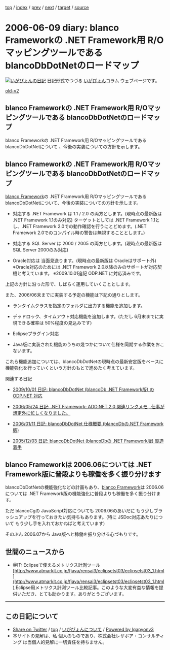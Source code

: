 [top](../index.html) 
 / [index](index.html) 
 / [prev](ig060608.html) 
 / [next](ig060610.html) 
 / [target](https://www.igapyon.jp/igapyon/diary/2006/ig060609.html) 
 / [source](https://github.com/igapyon/diary/blob/master/2006/ig060609.src.md) 

2006-06-09 diary: blanco Frameworkの .NET Framework用 R/Oマッピングツールである blancoDbDotNetのロードマップ
=====================================================================================================
[![いがぴょんの日記](https://www.igapyon.jp/igapyon/diary/images/iga200306s.jpg "いがぴょん")](https://www.igapyon.jp/igapyon/diary/memo/memoigapyon.html) 日記形式でつづる [いがぴょん](https://www.igapyon.jp/igapyon/diary/memo/memoigapyon.html)コラム ウェブページです。

[old-v2](ig060609-orig.html)

## blanco Frameworkの .NET Framework用 R/Oマッピングツールである blancoDbDotNetのロードマップ

blanco Frameworkの .NET Framework用 R/Oマッピングツールである blancoDbDotNetについて 、今後の実装についての方針を示します。


## blanco Frameworkの .NET Framework用 R/Oマッピングツールである blancoDbDotNetのロードマップ

[blanco Framework](https://www.igapyon.jp/blanco/blanco.ja.html)の .NET Framework用 R/Oマッピングツールである blancoDbDotNetについて、今後の実装についての方針を示します。

* 対応する .NET Framework は 1.1 / 2.0 の両方とします。(現時点の最新版は .NET Framework 1.1のみ対応)
  ターゲットとしては .NET Framework 1.1とし、.NET Framework 2.0での動作確認を行うにとどめます。(.NET
  Framework 2.0でのコンパイル時の警告は無視することとします。)
  
* 対応する SQL Server は 2000 / 2005 の両方とします。(現時点の最新版は SQL Server 2000のみ対応)
  
* Oracle対応は 当面見送ります。(現時点の最新版は Oracleはサポート外)
  ※Oracle対応のためには .NET Framework 2.0以降のみのサポートが対応契機と考えています。
  ※2009.10.01追記 ODP.NET に対応済みです。

上記の方針に沿った形で、しばらく運用していくこととします。

また、2006/06末までに実装する予定の機能は下記の通りとします。

* ランタイムクラスを指定のフォルダに出力する機能を追加します。
  
* デッドロック、タイムアウト対応機能を追加します。(ただし 6月末までに実現できる確率は 50%程度の見込みです)
  
* Eclipseプラグイン対応
  
* Java版に実装された機能のうちの幾つかについて仕様を同期する作業をおこないます。

これら機能追加については、blancoDbDotNetの現時点の最新安定版をベースに機能強化を行っていくという方針のもとで進めたく考えています。

関連する日記

* [2009/10/01 日記: blancoDbDotNet (blancoDb .NET Framework版) の ODP.NET 対応](../2009/ig091001.html)
  
* [2006/05/24 日記: .NET Framework: ADO.NET 2.0 関連リンクメモ , 仕事が想定外に忙しくなりました。](ig060524.html)
  
* [2006/01/11 日記: blancoDbDotNet 仕様概要 (blancoDbの.NET Framework版)](ig060111.html)
  
* [2005/12/03 日記: blancoDbDotNet (blancoDbの .NET Framework版) 製造着手](../2005/ig051203.html)

## blanco Frameworkは 2006.06については .NET Framework版に普段よりも稼働を多く振り分けます

blancoDbDotNetの機能強化などの計画もあり、[blanco Framework](https://www.igapyon.jp/blanco/blanco.ja.html)は 2006.06については
.NET Framework版の機能強化に普段よりも稼働を多く振り分けます。

ただ blancoCgの JavaScript対応についても 2006.06のあいだに もう少しブラッシュアップを行っておきたい気持ちもあります。(特に
JSDoc対応あたりについて もう少し手を入れておかねばと考えています)

そのぶん 2006.07から Java版へと稼働を振り分ける心づもりです。

## 世間のニュースから

* @IT: Eclipseで使えるメトリクス計測ツール
  [http://www.atmarkit.co.jp/fjava/rensai3/eclipsetst03/eclipsetst03_1.html](http://www.atmarkit.co.jp/fjava/rensai3/eclipsetst03/eclipsetst03_1.html)
  Eclipse用メトリクス計測ツール比較記事。このような大変有益な情報を提供いただき、とても助かります。ありがとうございます。


----------------------------------------------------------------------------------------------------

## この日記について

* [Share on Twitter](https://twitter.com/intent/tweet?hashtags=igapyon%2Cdiary%2C%E3%81%84%E3%81%8C%E3%81%B4%E3%82%87%E3%82%93&text=blanco+Framework%E3%81%AE+.NET+Framework%E7%94%A8+R%2FO%E3%83%9E%E3%83%83%E3%83%94%E3%83%B3%E3%82%B0%E3%83%84%E3%83%BC%E3%83%AB%E3%81%A7%E3%81%82%E3%82%8B+blancoDbDotNet%E3%81%AE%E3%83%AD%E3%83%BC%E3%83%89%E3%83%9E%E3%83%83%E3%83%97&url=https%3A%2F%2Fwww.igapyon.jp%2Figapyon%2Fdiary%2F2006%2Fig060609.html) / [top](../index.html) / [いがぴょんについて](https://www.igapyon.jp/igapyon/diary/memo/memoigapyon.html) / [Powered by Igapyonv3](https://github.com/igapyon/igapyonv3)
* 本サイトの見解は、私 個人のものであり、株式会社レザボア・コンサルティング は当個人的見解に一切責任を持ちません。 
